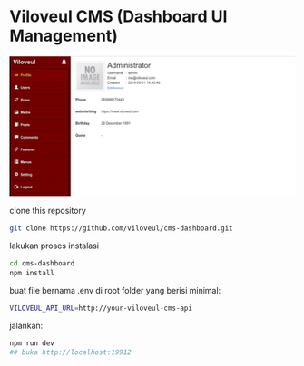 
# Viloveul CMS (Dashboard UI Management)

![SS](screenshot.png)

clone this repository
```bash
git clone https://github.com/viloveul/cms-dashboard.git
```
lakukan proses instalasi
```bash
cd cms-dashboard
npm install
```
buat file bernama .env di root folder yang berisi minimal:
```bash
VILOVEUL_API_URL=http://your-viloveul-cms-api
```
jalankan:
```bash
npm run dev
## buka http://localhost:19912